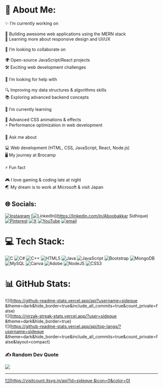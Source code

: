 # 💫 About Me:
✨ I’m currently working on<br><br>🚀 Building awesome web applications using the MERN stack<br>📱 Learning more about responsive design and UI/UX<br><br>🤝 I’m looking to collaborate on<br><br>🌍 Open-source JavaScript/React projects<br>🛠 Exciting web development challenges<br><br>🙌 I’m looking for help with<br><br>🔍 Improving my data structures & algorithms skills<br>📚 Exploring advanced backend concepts<br><br>🌱 I’m currently learning<br><br>🎨 Advanced CSS animations & effects<br>⚡ Performance optimization in web development<br><br>💬 Ask me about<br><br>💻 Web development (HTML, CSS, JavaScript, React, Node.js)<br>🖥 My journey at Brocamp<br><br>⚡ Fun fact<br><br>🎮 I love gaming & coding late at night<br>🌏 My dream is to work at Microsoft & visit Japan


## 🌐 Socials:
[![Instagram](https://img.shields.io/badge/Instagram-%23E4405F.svg?logo=Instagram&logoColor=white)](https://instagram.com/sidhiquee) [![LinkedIn](https://img.shields.io/badge/LinkedIn-%230077B5.svg?logo=linkedin&logoColor=white)](https://linkedin.com/in/Aboobakkar Sidhique) [![Pinterest](https://img.shields.io/badge/Pinterest-%23E60023.svg?logo=Pinterest&logoColor=white)](https://pinterest.com/xidhique) [![X](https://img.shields.io/badge/X-black.svg?logo=X&logoColor=white)](https://x.com/@Sidhiqueee) [![YouTube](https://img.shields.io/badge/YouTube-%23FF0000.svg?logo=YouTube&logoColor=white)](https://youtube.com/@@sidhiQuee) [![email](https://img.shields.io/badge/Email-D14836?logo=gmail&logoColor=white)](mailto:xidhique@gmail.com) 

# 💻 Tech Stack:
![C](https://img.shields.io/badge/c-%2300599C.svg?style=for-the-badge&logo=c&logoColor=white) ![C#](https://img.shields.io/badge/c%23-%23239120.svg?style=for-the-badge&logo=csharp&logoColor=white) ![C++](https://img.shields.io/badge/c++-%2300599C.svg?style=for-the-badge&logo=c%2B%2B&logoColor=white) ![HTML5](https://img.shields.io/badge/html5-%23E34F26.svg?style=for-the-badge&logo=html5&logoColor=white) ![Java](https://img.shields.io/badge/java-%23ED8B00.svg?style=for-the-badge&logo=openjdk&logoColor=white) ![JavaScript](https://img.shields.io/badge/javascript-%23323330.svg?style=for-the-badge&logo=javascript&logoColor=%23F7DF1E) ![Bootstrap](https://img.shields.io/badge/bootstrap-%238511FA.svg?style=for-the-badge&logo=bootstrap&logoColor=white) ![MongoDB](https://img.shields.io/badge/MongoDB-%234ea94b.svg?style=for-the-badge&logo=mongodb&logoColor=white) ![MySQL](https://img.shields.io/badge/mysql-4479A1.svg?style=for-the-badge&logo=mysql&logoColor=white) ![Canva](https://img.shields.io/badge/Canva-%2300C4CC.svg?style=for-the-badge&logo=Canva&logoColor=white) ![Adobe](https://img.shields.io/badge/adobe-%23FF0000.svg?style=for-the-badge&logo=adobe&logoColor=white) ![NodeJS](https://img.shields.io/badge/node.js-6DA55F?style=for-the-badge&logo=node.js&logoColor=white) ![CSS3](https://img.shields.io/badge/css3-%231572B6.svg?style=for-the-badge&logo=css3&logoColor=white)
# 📊 GitHub Stats:
![](https://github-readme-stats.vercel.app/api?username=sideque &theme=dark&hide_border=true&include_all_commits=true&count_private=false)<br/>
![](https://nirzak-streak-stats.vercel.app/?user=sideque &theme=dark&hide_border=true)<br/>
![](https://github-readme-stats.vercel.app/api/top-langs/?username=sideque &theme=dark&hide_border=true&include_all_commits=true&count_private=false&layout=compact)

### ✍️ Random Dev Quote
![](https://quotes-github-readme.vercel.app/api?type=horizontal&theme=radical)

---
[![](https://visitcount.itsvg.in/api?id=sideque &icon=0&color=0)](https://visitcount.itsvg.in)

<!-- Proudly created with GPRM ( https://gprm.itsvg.in ) -->
